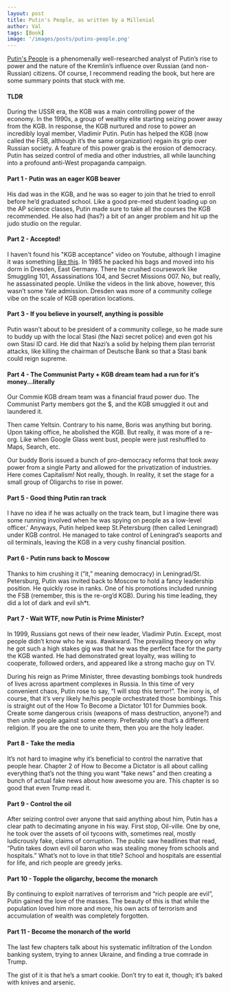```yaml
---
layout: post
title: Putin's People, as written by a Millenial
author: Val
tags: [Book]
image: '/images/posts/putins-people.png'
---
```


[Putin's People](https://www.amazon.com/Untitled-Camilla-Bartlett/dp/0374238715) is a phenomenally well-researched analyst of Putin’s rise to power and the nature of the Kremlin’s influence over Russian (and non-Russian) citizens.
Of course, I recommend reading the book, but here are some summary points that stuck with me.

#### TLDR
During the USSR era, the KGB was a main controlling power of the economy. In the 1990s, a group of wealthy elite starting seizing power away from the KGB. In response, the KGB nurtured and rose to power an incredibly loyal member, Vladimir Putin. Putin has helped the KGB (now called the FSB, although it’s the same organization) regain its grip over Russian society. A feature of this power grab is the erosion of democracy. Putin has seized control of media and other industries, all while launching into a profound anti-West propaganda campaign.

#### Part 1 - Putin was an eager KGB beaver
His dad was in the KGB, and he was so eager to join that he tried to enroll before he’d graduated school. Like a good pre-med student loading up on the AP science classes, Putin made sure to take all the courses the KGB recommended. He also had (has?) a bit of an anger problem and hit up the judo studio on the regular.

#### Part 2 - Accepted!
I haven't found his "KGB acceptance" video on Youtube, although I imagine it was something [like this](https://www.youtube.com/watch?v=tfnV3uFI2DM&ab_channel=DBLOBoys). In 1985 he packed his bags and moved into his dorm in Dresden, East Germany. There he crushed coursework like Smuggling 101, Assassinations 104, and Secret Missions 007. No, but really, he assassinated people. Unlike the videos in the link above, however, this wasn’t some Yale admission. Dresden was more of a community college vibe on the scale of KGB operation locations.

#### Part 3 - If you believe in yourself, anything is possible
Putin wasn’t about to be president of a community college, so he made sure to buddy up with the local Stasi (the Nazi secret police) and even got his own Stasi ID card. He did that Nazi’s a solid by helping them plan terrorist attacks, like killing the chairman of Deutsche Bank so that a Stasi bank could reign supreme.


#### Part 4 - The Communist Party + KGB dream team had a run for it's money...literally
Our Commie KGB dream team was a financial fraud power duo. The Communist Party members got the $, and the KGB smuggled it out and laundered it.

Then came Yeltsin. Contrary to his name, Boris was anything but boring. Upon taking office, he abolished the KGB. But really, it was more of a re-org. Like when Google Glass went bust, people were just reshuffled to Maps, Search, etc.

Our buddy Boris issued a bunch of pro-democracy reforms that took away power from a single Party and allowed for the privatization of industries. Here comes Capitalism! Not really, though. In reality, it set the stage for a small group of Oligarchs to rise in power.

#### Part 5 - Good thing Putin ran track
I have no idea if he was actually on the track team, but I imagine there was some running involved when he was spying on people as a low-level officer.'
Anyways, Putin helped keep St.Petersburg (then called Leningrad) under KGB control. He managed to take control of Leningrad’s seaports and oil terminals, leaving the KGB in a very cushy financial position.

#### Part 6 - Putin runs back to Moscow
Thanks to him crushing it (“it,” meaning democracy) in Leningrad/St. Petersburg, Putin was invited back to Moscow to hold a fancy leadership position. He quickly rose in ranks. One of his promotions included running the FSB (remember, this is the re-org’d KGB). During his time leading, they did a lot of dark and evil sh*t.

#### Part 7 - Wait WTF, now Putin is Prime Minister?
In 1999, Russians got news of their new leader, Vladimir Putin. Except, most people didn’t know who he was. #awkward. The prevailing theory on why he got such a high stakes gig was that he was the perfect face for the party the KGB wanted. He had demonstrated great loyalty, was willing to cooperate, followed orders, and appeared like a strong macho guy on TV.

During his reign as Prime Minister, three devasting bombings took hundreds of lives across apartment complexes in Russia. In this time of very convenient chaos, Putin rose to say, “I will stop this terror!”. The irony is, of course, that it’s very likely he/his people orchestrated those bombings. This is straight out of the How To Become a Dictator 101 for Dummies book. Create some dangerous crisis (weapons of mass destruction, anyone?) and then unite people against some enemy. Preferably one that’s a different religion. If you are the one to unite them, then you are the holy leader.

#### Part 8 - Take the media
It’s not hard to imagine why it’s beneficial to control the narrative that people hear. Chapter 2 of How to Become a Dictator is all about calling everything that’s not the thing you want “fake news” and then creating a bunch of actual fake news about how awesome you are. This chapter is so good that even Trump read it.

#### Part 9 - Control the oil
After seizing control over anyone that said anything about him, Putin has a clear path to decimating anyone in his way. First stop, Oil-ville. One by one, he took over the assets of oil tycoons with, sometimes real, mostly ludicrously fake, claims of corruption. The public saw headlines that read, “Putin takes down evil oil baron who was stealing money from schools and hospitals.” What’s not to love in that title? School and hospitals are essential for life, and rich people are greedy jerks.

#### Part 10 - Topple the oligarchy, become the monarch
By continuing to exploit narratives of terrorism and “rich people are evil”, Putin gained the love of the masses. The beauty of this is that while the population loved him more and more, his own acts of terrorism and accumulation of wealth was completely forgotten.

#### Part 11 - Become the monarch of the world
The last few chapters talk about his systematic infiltration of the London banking system, trying to annex Ukraine, and finding a true comrade in Trump.

The gist of it is that he’s a smart cookie. Don’t try to eat it, though; it’s baked with knives and arsenic.
